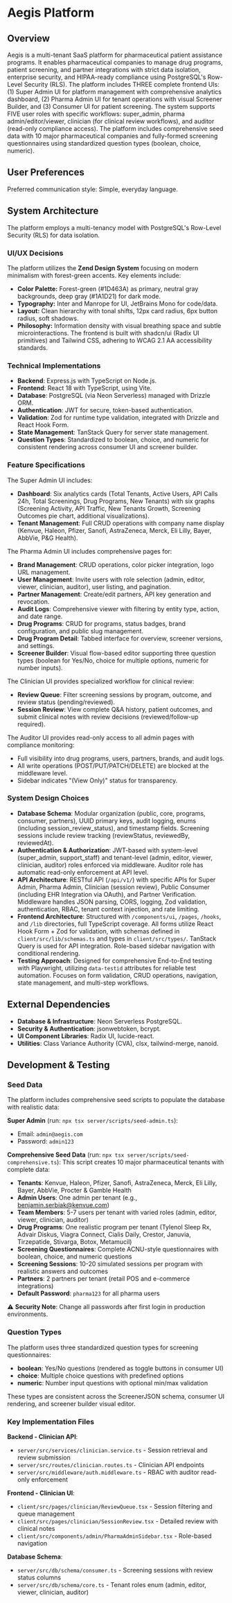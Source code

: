 # Aegis Platform

## Overview
Aegis is a multi-tenant SaaS platform for pharmaceutical patient assistance programs. It enables pharmaceutical companies to manage drug programs, patient screening, and partner integrations with strict data isolation, enterprise security, and HIPAA-ready compliance using PostgreSQL's Row-Level Security (RLS). The platform includes THREE complete frontend UIs: (1) Super Admin UI for platform management with comprehensive analytics dashboard, (2) Pharma Admin UI for tenant operations with visual Screener Builder, and (3) Consumer UI for patient screening. The system supports FIVE user roles with specific workflows: super_admin, pharma admin/editor/viewer, clinician (for clinical review workflows), and auditor (read-only compliance access). The platform includes comprehensive seed data with 10 major pharmaceutical companies and fully-formed screening questionnaires using standardized question types (boolean, choice, numeric).

## User Preferences
Preferred communication style: Simple, everyday language.

## System Architecture
The platform employs a multi-tenancy model with PostgreSQL's Row-Level Security (RLS) for data isolation.

### UI/UX Decisions
The platform utilizes the **Zend Design System** focusing on modern minimalism with forest-green accents. Key elements include:
- **Color Palette:** Forest-green (#1D463A) as primary, neutral gray backgrounds, deep gray (#1A1D21) for dark mode.
- **Typography:** Inter and Manrope for UI, JetBrains Mono for code/data.
- **Layout:** Clean hierarchy with tonal shifts, 12px card radius, 6px button radius, soft shadows.
- **Philosophy:** Information density with visual breathing space and subtle microinteractions.
The frontend is built with shadcn/ui (Radix UI primitives) and Tailwind CSS, adhering to WCAG 2.1 AA accessibility standards.

### Technical Implementations
- **Backend**: Express.js with TypeScript on Node.js.
- **Frontend**: React 18 with TypeScript, using Vite.
- **Database**: PostgreSQL (via Neon Serverless) managed with Drizzle ORM.
- **Authentication**: JWT for secure, token-based authentication.
- **Validation**: Zod for runtime type validation, integrated with Drizzle and React Hook Form.
- **State Management**: TanStack Query for server state management.
- **Question Types**: Standardized to boolean, choice, and numeric for consistent rendering across consumer UI and screener builder.

### Feature Specifications
The Super Admin UI includes:
- **Dashboard**: Six analytics cards (Total Tenants, Active Users, API Calls 24h, Total Screenings, Drug Programs, New Tenants) with six graphs (Screening Activity, API Traffic, New Tenants Growth, Screening Outcomes pie chart, additional visualizations).
- **Tenant Management**: Full CRUD operations with company name display (Kenvue, Haleon, Pfizer, Sanofi, AstraZeneca, Merck, Eli Lilly, Bayer, AbbVie, P&G Health).

The Pharma Admin UI includes comprehensive pages for:
- **Brand Management**: CRUD operations, color picker integration, logo URL management.
- **User Management**: Invite users with role selection (admin, editor, viewer, clinician, auditor), user listing, and pagination.
- **Partner Management**: Create/edit partners, API key generation and revocation.
- **Audit Logs**: Comprehensive viewer with filtering by entity type, action, and date range.
- **Drug Programs**: CRUD for programs, status badges, brand configuration, and public slug management.
- **Drug Program Detail**: Tabbed interface for overview, screener versions, and settings.
- **Screener Builder**: Visual flow-based editor supporting three question types (boolean for Yes/No, choice for multiple options, numeric for number inputs).

The Clinician UI provides specialized workflow for clinical review:
- **Review Queue**: Filter screening sessions by program, outcome, and review status (pending/reviewed).
- **Session Review**: View complete Q&A history, patient outcomes, and submit clinical notes with review decisions (reviewed/follow-up required).

The Auditor UI provides read-only access to all admin pages with compliance monitoring:
- Full visibility into drug programs, users, partners, brands, and audit logs.
- All write operations (POST/PUT/PATCH/DELETE) are blocked at the middleware level.
- Sidebar indicates "(View Only)" status for transparency.

### System Design Choices
- **Database Schema**: Modular organization (public, core, programs, consumer, partners), UUID primary keys, audit logging, enums (including session_review_status), and timestamp fields. Screening sessions include review tracking (reviewStatus, reviewedBy, reviewedAt).
- **Authentication & Authorization**: JWT-based with system-level (super_admin, support_staff) and tenant-level (admin, editor, viewer, clinician, auditor) roles enforced via middleware. Auditor role has automatic read-only enforcement at API level.
- **API Architecture**: RESTful API (`/api/v1/`) with specific APIs for Super Admin, Pharma Admin, Clinician (session review), Public Consumer (including EHR Integration via OAuth), and Partner Verification. Middleware handles JSON parsing, CORS, logging, Zod validation, authentication, RBAC, tenant context injection, and rate limiting.
- **Frontend Architecture**: Structured with `/components/ui`, `/pages`, `/hooks`, and `/lib` directories, full TypeScript coverage. All forms utilize React Hook Form + Zod for validation, with schemas defined in `client/src/lib/schemas.ts` and types in `client/src/types/`. TanStack Query is used for API integration. Role-based sidebar navigation with conditional rendering.
- **Testing Approach**: Designed for comprehensive End-to-End testing with Playwright, utilizing `data-testid` attributes for reliable test automation. Focuses on form validation, CRUD operations, navigation, state management, and multi-step workflows.

## External Dependencies
- **Database & Infrastructure**: Neon Serverless PostgreSQL.
- **Security & Authentication**: jsonwebtoken, bcrypt.
- **UI Component Libraries**: Radix UI, lucide-react.
- **Utilities**: Class Variance Authority (CVA), clsx, tailwind-merge, nanoid.

## Development & Testing
### Seed Data
The platform includes comprehensive seed scripts to populate the database with realistic data:

**Super Admin** (run: `npx tsx server/scripts/seed-admin.ts`):
- Email: `admin@aegis.com`
- Password: `admin123`

**Comprehensive Seed Data** (run: `npx tsx server/scripts/seed-comprehensive.ts`):
This script creates 10 major pharmaceutical tenants with complete data:
- **Tenants**: Kenvue, Haleon, Pfizer, Sanofi, AstraZeneca, Merck, Eli Lilly, Bayer, AbbVie, Procter & Gamble Health
- **Admin Users**: One admin per tenant (e.g., benjamin.serbiak@kenvue.com)
- **Team Members**: 5-7 users per tenant with varied roles (admin, editor, viewer, clinician, auditor)
- **Drug Programs**: One realistic program per tenant (Tylenol Sleep Rx, Advair Diskus, Viagra Connect, Cialis Daily, Crestor, Januvia, Tirzepatide, Stivarga, Botox, Metamucil)
- **Screening Questionnaires**: Complete ACNU-style questionnaires with boolean, choice, and numeric questions
- **Screening Sessions**: 10-20 simulated sessions per program with realistic answers and outcomes
- **Partners**: 2 partners per tenant (retail POS and e-commerce integrations)
- **Default Password**: `pharma123` for all pharma users

⚠️ **Security Note**: Change all passwords after first login in production environments.

### Question Types
The platform uses three standardized question types for screening questionnaires:
- **boolean**: Yes/No questions (rendered as toggle buttons in consumer UI)
- **choice**: Multiple choice questions with predefined options
- **numeric**: Number input questions with optional min/max validation

These types are consistent across the ScreenerJSON schema, consumer UI rendering, and screener builder visual editor.

### Key Implementation Files
**Backend - Clinician API**:
- `server/src/services/clinician.service.ts` - Session retrieval and review submission
- `server/src/routes/clinician.routes.ts` - Clinician API endpoints
- `server/src/middleware/auth.middleware.ts` - RBAC with auditor read-only enforcement

**Frontend - Clinician UI**:
- `client/src/pages/clinician/ReviewQueue.tsx` - Session filtering and queue management
- `client/src/pages/clinician/SessionReview.tsx` - Detailed review with clinical notes
- `client/src/components/admin/PharmaAdminSidebar.tsx` - Role-based navigation

**Database Schema**:
- `server/src/db/schema/consumer.ts` - Screening sessions with review status columns
- `server/src/db/schema/core.ts` - Tenant roles enum (admin, editor, viewer, clinician, auditor)
